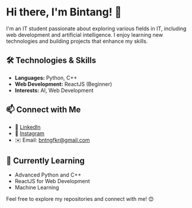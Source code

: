 # Hi there, I'm Bintang! 👋  

I'm an IT student passionate about exploring various fields in IT, including web development and artificial intelligence. I enjoy learning new technologies and building projects that enhance my skills.  

## 🛠️ Technologies & Skills  
- **Languages:** Python, C++  
- **Web Development:** ReactJS (Beginner)  
- **Interests:** AI, Web Development  

## 📫 Connect with Me  
- 🔗 [LinkedIn](https://www.linkedin.com/in/bintang-fikri-fauzan-2436751b0)  
- 📸 [Instagram](https://www.instagram.com/bintangfikrif/)  
- ✉️ Email: bntngfkr@gmail.com   

## 🚀 Currently Learning  
- Advanced Python and C++  
- ReactJS for Web Development  
- Machine Learning  

Feel free to explore my repositories and connect with me! 😊  
